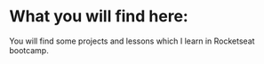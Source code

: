 # What you will find here:
You will find some projects and lessons which I learn in Rocketseat bootcamp.

